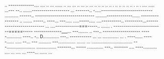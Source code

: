 .. -------------.... .... .. ... ...... .. ... ... .. ... .. ... .. .. .. .. .. . .. .. .. .. .. . .. . .... 
..... ...---
--.. .......-------------------
... -------.. -.....--------------------------
........... ------.. ------------------------------
.........-------------...... ----------------
.. ....... -----.. ----... 
---..... .....-----..... ....----------.. ---------...--------------------------
... ....------------===-----.. ....... . -------------------------=====-----
--------------___... ---........ .. ---.. -------------------
-----............  ----.. -.. D............. ---.. -----------
... ... ............. ... . ----...... -----...... ..... --... ---
.......... ---.............. ....... ... 
................................. 
---....................... ................ -------... -----
............. ---.. -------
.... ----........... 
.... 
... ....    ... ----... 
...... 
... 
